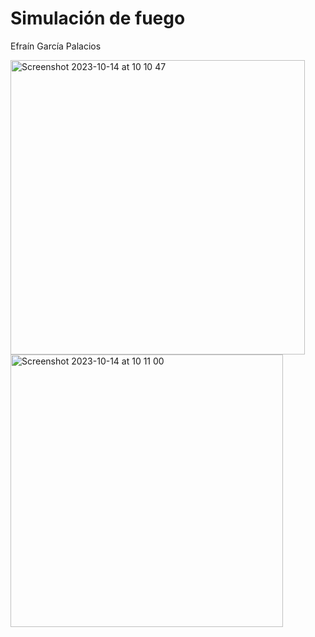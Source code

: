 # Simulación de fuego
Efraín García Palacios

<img width="471" alt="Screenshot 2023-10-14 at 10 10 47" src="https://github.com/pal-ef/com-sim/assets/63682116/7bd496c9-e26a-44ac-aa55-7fa96bd4da6f">

<img width="436" alt="Screenshot 2023-10-14 at 10 11 00" src="https://github.com/pal-ef/com-sim/assets/63682116/c2fed376-7926-4251-bc5e-8f38bca75ac2">
